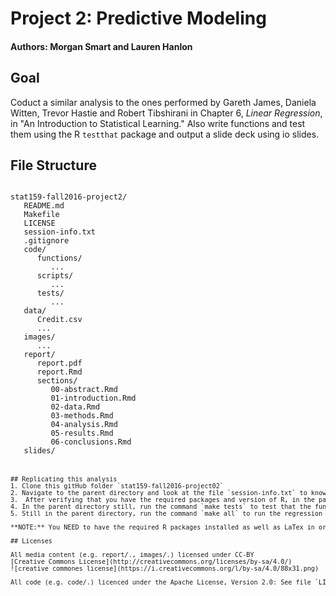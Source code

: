 # Project 2: Predictive Modeling

#### Authors: Morgan Smart and Lauren Hanlon

## Goal
Coduct a similar analysis to the ones performed by Gareth James, Daniela Witten, Trevor Hastie and Robert Tibshirani in Chapter 6, *Linear Regression*, in "An Introduction to Statistical Learning." Also write functions and test them using the R `testthat` package and output a slide deck using io slides.

## File Structure
<pre><code>
stat159-fall2016-project2/
   README.md
   Makefile
   LICENSE
   session-info.txt
   .gitignore
   code/
      functions/
         ...
      scripts/
         ...
      tests/
         ...
   data/
      Credit.csv
      ...
   images/
      ...
   report/
      report.pdf
      report.Rmd
      sections/
         00-abstract.Rmd
         01-introduction.Rmd
         02-data.Rmd
         03-methods.Rmd
         04-analysis.Rmd
         05-results.Rmd
         06-conclusions.Rmd
   slides/<code><pre>


## Replicating this analysis
1. Clone this gitHub folder `stat159-fall2016-project02`
2. Navigate to the parent directory and look at the file `session-info.txt` to know what libraries must be installed in order to run the analysis and other information generated from the output of the function `sessionInfo()`
3.  After verifying that you have the required packages and version of R, in the parent directory, run the command `make data` to download the dataset `Credit.csv` used for all testing and analysis
4. In the parent directory still, run the command `make tests` to test that the functions that generate regression summary statistics work (this is NOT in the paper, but was a requirment of the assignment).
5. Still in the parent directory, run the command `make all` to run the regression analysis, output images and `.RData` objects, knit `report.Rmd` to the final paper PDF output, and knit `slides.Rmd` to produce the slides describing the final paper in presentation form.

**NOTE:** You NEED to have the required R packages installed as well as LaTex in order for the command `make all` to run without producing any errors. 

## Licenses

All media content (e.g. report/., images/.) licensed under CC-BY  
[Creative Commons License](http://creativecommons.org/licenses/by-sa/4.0/) 
![creative commones license](https://i.creativecommons.org/l/by-sa/4.0/88x31.png)

All code (e.g. code/.) licenced under the Apache License, Version 2.0: See file `LICENSE` to read the license


